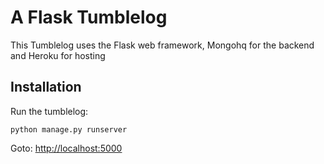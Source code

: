A Flask Tumblelog
=================

This Tumblelog uses the Flask web framework, Mongohq for the backend and Heroku for hosting

Installation
------------



Run the tumblelog:
   
    python manage.py runserver

Goto: [http://localhost:5000](http://localhost:5000)